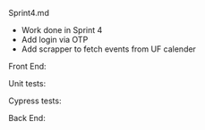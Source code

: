 Sprint4.md

- Work done in Sprint 4
- Add login via OTP
- Add scrapper to fetch events from UF calender



Front End:

Unit tests:

Cypress tests:



Back End: